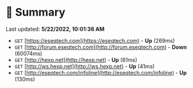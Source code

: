 # 📖 Summary
Last updated: **5/22/2022, 10:01:36 AM**

- `GET` [https://eseqtech.com](https://eseqtech.com) - **Up** (269ms)
- `GET` [http://forum.eseqtech.com](http://forum.eseqtech.com) - **Down** (60074ms)
- `GET` [http://hexp.net](http://hexp.net) - **Up** (61ms)
- `GET` [http://ws.hexp.net](http://ws.hexp.net) - **Up** (41ms)
- `GET` [http://eseqtech.com/infoline](http://eseqtech.com/infoline) - **Up** (130ms)
